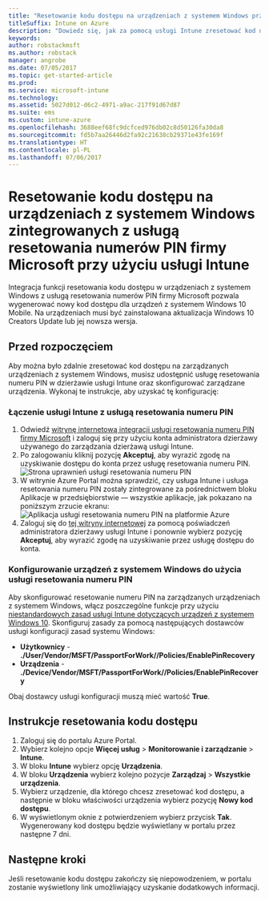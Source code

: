 ```yaml
---
title: "Resetowanie kodu dostępu na urządzeniach z systemem Windows przy użyciu usługi Intune"
titleSuffix: Intune on Azure
description: "Dowiedz się, jak za pomocą usługi Intune zresetować kod dostępu na urządzeniu z systemem Windows zintegrowanym z usługą resetowania numerów PIN firmy Microsoft."
keywords: 
author: robstackmsft
ms.author: robstack
manager: angrobe
ms.date: 07/05/2017
ms.topic: get-started-article
ms.prod: 
ms.service: microsoft-intune
ms.technology: 
ms.assetid: 5027d012-d6c2-4971-a9ac-217f91d67d87
ms.suite: ems
ms.custom: intune-azure
ms.openlocfilehash: 3688eef68fc9dcfced976db02c8d50126fa30da8
ms.sourcegitcommit: fd5b7aa26446d2fa92c21638cb29371e43fe169f
ms.translationtype: HT
ms.contentlocale: pl-PL
ms.lasthandoff: 07/06/2017
---
```

# <a name="reset-the-passcode-on-windows-devices-integrated-with-the-microsoft-pin-reset-service-using-intune"></a>Resetowanie kodu dostępu na urządzeniach z systemem Windows zintegrowanych z usługą resetowania numerów PIN firmy Microsoft przy użyciu usługi Intune

Integracja funkcji resetowania kodu dostępu w urządzeniach z systemem Windows z usługą resetowania numerów PIN firmy Microsoft pozwala wygenerować nowy kod dostępu dla urządzeń z systemem Windows 10 Mobile. Na urządzeniach musi być zainstalowana aktualizacja Windows 10 Creators Update lub jej nowsza wersja.


## <a name="before-you-start"></a>Przed rozpoczęciem

Aby można było zdalnie zresetować kod dostępu na zarządzanych urządzeniach z systemem Windows, musisz udostępnić usługę resetowania numeru PIN w dzierżawie usługi Intune oraz skonfigurować zarządzane urządzenia. Wykonaj te instrukcje, aby uzyskać tę konfigurację:

### <a name="connect-intune-with-the-pin-reset-service"></a>Łączenie usługi Intune z usługą resetowania numeru PIN

1. Odwiedź [witrynę internetową integracji usługi resetowania numeru PIN firmy Microsoft](https://login.windows.net/common/oauth2/authorize?response_type=code&client_id=b8456c59-1230-44c7-a4a2-99b085333e84&resource=https%3A%2F%2Fgraph.windows.net&redirect_uri=https%3A%2F%2Fcred.microsoft.com&state=e9191523-6c2f-4f1d-a4f9-c36f26f89df0&prompt=admin_consent) i zaloguj się przy użyciu konta administratora dzierżawy używanego do zarządzania dzierżawą usługi Intune.
2. Po zalogowaniu kliknij pozycję **Akceptuj**, aby wyrazić zgodę na uzyskiwanie dostępu do konta przez usługę resetowania numeru PIN.<br>
![Strona uprawnień usługi resetowania numeru PIN](./media/pin-reset-service-application.png)
3. W witrynie Azure Portal można sprawdzić, czy usługa Intune i usługa resetowania numeru PIN zostały zintegrowane za pośrednictwem bloku Aplikacje w przedsiębiorstwie — wszystkie aplikacje, jak pokazano na poniższym zrzucie ekranu:<br>
![Aplikacja usługi resetowania numeru PIN na platformie Azure](./media/pin-reset-service-home-screen.png)
4. Zaloguj się do [tej witryny internetowej](https://login.windows.net/common/oauth2/authorize?response_type=code&client_id=9115dd05-fad5-4f9c-acc7-305d08b1b04e&resource=https%3A%2F%2Fcred.microsoft.com%2F&redirect_uri=ms-appx-web%3A%2F%2FMicrosoft.AAD.BrokerPlugin%2F9115dd05-fad5-4f9c-acc7-305d08b1b04e&state=6765f8c5-f4a7-4029-b667-46a6776ad611&prompt=admin_consent) za pomocą poświadczeń administratora dzierżawy usługi Intune i ponownie wybierz pozycję **Akceptuj**, aby wyrazić zgodę na uzyskiwanie przez usługę dostępu do konta.

### <a name="configure-windows-devices-to-use-pin-reset"></a>Konfigurowanie urządzeń z systemem Windows do użycia usługi resetowania numeru PIN

Aby skonfigurować resetowanie numeru PIN na zarządzanych urządzeniach z systemem Windows, włącz poszczególne funkcje przy użyciu [niestandardowych zasad usługi Intune dotyczących urządzeń z systemem Windows 10](custom-settings-windows-10.md). Skonfiguruj zasady za pomocą następujących dostawców usługi konfiguracji zasad systemu Windows:


- **Użytkownicy** - **./User/Vendor/MSFT/PassportForWork/<tenant ID>/Policies/EnablePinRecovery**
- **Urządzenia** - **./Device/Vendor/MSFT/PassportForWork/<tenant ID>/Policies/EnablePinRecovery**

Obaj dostawcy usługi konfiguracji muszą mieć wartość **True**.

## <a name="steps-to-reset-the-passcode"></a>Instrukcje resetowania kodu dostępu

1. Zaloguj się do portalu Azure Portal.
2. Wybierz kolejno opcje **Więcej usług** > **Monitorowanie i zarządzanie** > **Intune**.
3. W bloku **Intune** wybierz opcję **Urządzenia**.
4. W bloku **Urządzenia** wybierz kolejno pozycje **Zarządzaj** > **Wszystkie urządzenia**.
5. Wybierz urządzenie, dla którego chcesz zresetować kod dostępu, a następnie w bloku właściwości urządzenia wybierz pozycję **Nowy kod dostępu**.
6. W wyświetlonym oknie z potwierdzeniem wybierz przycisk **Tak**. Wygenerowany kod dostępu będzie wyświetlany w portalu przez następne 7 dni.

## <a name="next-steps"></a>Następne kroki

Jeśli resetowanie kodu dostępu zakończy się niepowodzeniem, w portalu zostanie wyświetlony link umożliwiający uzyskanie dodatkowych informacji.


